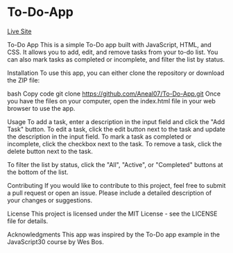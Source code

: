# To-Do-App
[Live Site](https://aneal07.github.io/To-Do-App/)



To-Do App
This is a simple To-Do app built with JavaScript, HTML, and CSS.
It allows you to add, edit, and remove tasks from your to-do list.
You can also mark tasks as completed or incomplete, and filter the list by status.

Installation
To use this app, you can either clone the repository or download the ZIP file:

bash
Copy code
git clone https://github.com/Aneal07/To-Do-App.git
Once you have the files on your computer, open the index.html file in your web browser to use the app.

Usage
To add a task, enter a description in the input field and click the "Add Task" button. To edit a task, click the edit button next to the task and update the description in the input field. To mark a task as completed or incomplete, click the checkbox next to the task. To remove a task, click the delete button next to the task.

To filter the list by status, click the "All", "Active", or "Completed" buttons at the bottom of the list.

Contributing
If you would like to contribute to this project, feel free to submit a pull request or open an issue. Please include a detailed description of your changes or suggestions.

License
This project is licensed under the MIT License - see the LICENSE file for details.

Acknowledgments
This app was inspired by the To-Do app example in the JavaScript30 course by Wes Bos.
